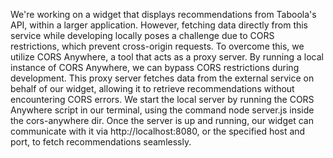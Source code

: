 We're working on a widget that displays recommendations from Taboola's API, 
within a larger application. However, fetching data directly from this 
service while developing locally poses a challenge due to CORS restrictions, which prevent 
cross-origin requests. To overcome this, we utilize CORS Anywhere, 
a tool that acts as a proxy server. By running a local instance of CORS Anywhere, 
we can bypass CORS restrictions during development. This proxy server fetches data from the 
external service on behalf of our widget, allowing it to retrieve recommendations without encountering CORS errors. 
We start the local server by running the CORS Anywhere script in our terminal,  using the command node server.js 
inside the cors-anywhere dir. Once the server is up and running, our widget can communicate 
with it via http://localhost:8080, or the specified host and port, to fetch recommendations seamlessly.

